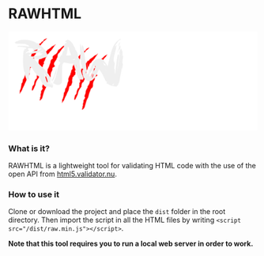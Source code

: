 # RAWHTML

![RAWHTML logo](https://github.com/johan3040/RAWHtml/blob/master/src/img/raw.png)

### What is it?

RAWHTML is a lightweight tool for validating HTML code with the use of the open API from [html5.validator.nu](https://html5.validator.nu).

### How to use it

Clone or download the project and place the `dist` folder in the root directory. Then import the script in all the HTML files by writing `<script src="/dist/raw.min.js"></script>`.

**Note that this tool requires you to run a local web server in order to work.**
